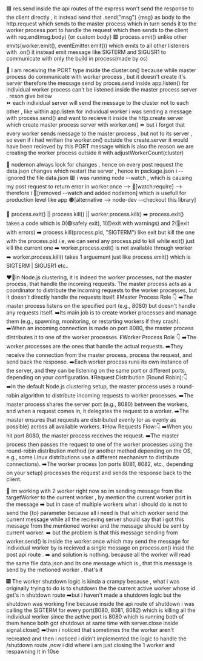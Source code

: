 🟩 res.send inside the api routes of the express won't send the response to the client directly , it instead send that .send("msg") {msg} as body to the http.request which sends to the master process which in turn sends it to the worker process port to handle the request which then sends to the client with req.end(msg.body) {or custom body}
🟩 process.emit() unlike other emits(worker.emit(), eventEmitter.emit()) which  emits to all other listeners with .on() it instead emit message like SIGTERM and SIGUSR1 to communicate with only the build in process(made by os) 

📓 i am receiving the PORT type inside the cluster.on() because while master process do communicate with worker process , but it doesn't create it's server therefore the message send by proces.send inside app.listen() for individual worker process can't be listened inside the master process server . reson give below  
  ⏩ each individual server will send the message to the cluster not to each other , like within app.listen for individual worker i was sending a message with process.send() and want to recieve it inside the http.create server which create master process server with worker.on()
  ⏩ but i forgot that every worker sends message to the master process , but not to its server , so even if i had written the worker.on() outside the create.server it would have been recieved by this PORT message which is also the reason we are creating the worker process outside it with adjustWorkerCount(cluster)

📓 nodemon always look for changes , hence on every post request the data.json changes which restart the server , hence in package.json i --ignored the file data.json 
  🟥 i was running node --watch , which is causing my post request to return error  in worker.once --> 🔴[watch:require]  --> therefore i  💚[removed --watch and added nodemon] which is usefull for production level like app 🟤[alternative --> node-dev --checkout this library] 

📓 process.exit() || process.kill() || worker.process.kill()
  ➡️ process.exit() takes a code which is 0(🟢safely exit), 1(🟡exit with warnings) and 2(🔴exit with errors)
  ➡️ process.kill(process.pid, "SIGTERM") like exit but kill the one with the process.pid i.e, we can send any process.pid to kill while exit() just kill the current one
  ➡️ worker.process.exit() is not available through worker
  ➡️ worker.process.kill() takes 1 arguement just like process.emit() which is SIGTERM | SIGUSR1 etc..

❤️‍🔥In Node.js clustering, it is indeed the worker processes, not the master process, that handle the incoming requests. The master process acts as a coordinator to distribute the incoming requests to the worker processes, but it doesn't directly handle the requests itself.
  ⏬Master Process Role 👇
    ➡️The master process listens on the specified port (e.g., 8080) but doesn't handle any requests itself.
    ➡️Its main job is to create worker processes and manage them (e.g., spawning, monitoring, or restarting workers if they crash).
    ➡️When an incoming connection is made on port 8080, the master process distributes it to one of the worker processes.
  ⏬Worker Process Role 👇
    ➡️The worker processes are the ones that handle the actual requests.
    ➡️They receive the connection from the master process, process the request, and send back the response.
    ➡️Each worker process runs its own instance of the server, and they can be listening on the same port or different ports, depending on your configuration.
  ⏬Request Distribution (Round Robin):👇
    ➡️In the default Node.js clustering setup, the master process uses a round-robin algorithm to distribute incoming requests to worker processes.
    ➡️The master process shares the server port (e.g., 8080) between the workers, and when a request comes in, it delegates the request to a worker.
    ➡️The master ensures that requests are distributed evenly (or as evenly as possible) across all available workers.
  ⏬How Requests Flow:👇
    ➡️When you hit port 8080, the master process receives the request.
    ➡️The master process then passes the request to one of the worker processes using the round-robin distribution method (or another method depending on the OS, e.g., some Linux distributions use a different mechanism to distribute connections).
    ➡️The worker process (on ports 8081, 8082, etc., depending on your setup) processes the request and sends the response back to the client.

📓 im working with 2 worker right now so im sending message from the targetWorker to the current worker , by mention the current worker port in the message
  ➡️ but in case of multiple workers what i should do is not to send the {to} parameter because all i need is that which worker send the current message while all the recieving server should say that i got this message from the mentioned worker and the message should be sent by current worker.
  ➡️ but the problem is that this message sending from worker.send() is inside the worker.once which may send the message for individual worker by is recieved a single message on process.on() insid the post api route .
  ➡️ and solution is nothing. because all the worker will read the same file data.json and its one message which is , that this message is send by the metioned worker . that's it

🎆 The worker shutdown logic is kinda a crampy because , what i was originally trying to do is to shutdown the the current active worker whose id get's in shutdown route 
  ➡️but i haven't made a shutdown logic but the shutdown was working fine because inside the api route of shutdown i was calling the SIGTERM for every port(8080, 8081, 8082) which is killing all the individual worker since the active port is 8080 which is running both of them hence  both got shutdown at same time with server.close inside signal.close()
  ➡️then i noticed that sometimes the the worker aren't recreated and then i noticed i didn't implemented the logic to handle the /shutdown route ,now i did where i am just closing the 1 worker and respawning it in 10se
